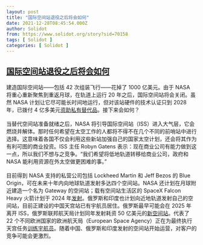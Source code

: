 ```yaml
---
layout: post
title: "国际空间站退役之后将会如何"
date: 2021-12-28T08:45:54.000Z
author: Solidot
from: https://www.solidot.org/story?sid=70158
tags: [ Solidot ]
categories: [ Solidot ]
---
```

<!--1640681154000-->
[国际空间站退役之后将会如何](https://www.solidot.org/story?sid=70158)
------

<div>
建造国际空间站——包括 42 次组装飞行——花掉了 1000 亿美元。由于 NASA 将重心重新聚焦到重返月球，在轨道上运行 20 年之后，国际空间站将会关闭。虽然 NASA 计划让它尽可能长时间地运行，但对该站硬件的技术认证只到 2028 年，已拨付 4 亿多美元<a href="https://www.vox.com/recode/22839485/space-station-iss-orbit-satellites" target="_blank">资助私有替代品</a>。接下来会如何？<br><br>当替代空间站准备就绪之后，NASA 将引导国际空间站（ISS）进入大气层，它会燃烧并解体。那时任何希望在太空工作的人都将不得不在几个不同的前哨站中进行选择。这意味着各国不仅会利用这些新站加强自己的国家太空计划，还会将其作为有利可图的商业投资。ISS 主任 Robyn Gatens 表示：现在商业公司有能力做到这一点，所以我们不想与之竞争。“我们希望将低地轨道转移给商业公司，政府和 NASA 能利用资源在外太空做更困难的事。”<br><br>目前得到 NASA 支持的私营公司包括 Lockheed Martin 和 Jeff Bezos 的 Blue Origin，可在未来十年内向地球轨道发射多达四个空间站。NASA 还计划在月球附近建造一个名为 Gateway 的空间站；载有空间站生活区的 SpaceX Falcon Heavy 火箭计划于 2024 年<a href="https://www.nasa.gov/press-release/nasa-northrop-grumman-finalize-moon-outpost-living-quarters-contract/">发射</a>。俄罗斯和印度也计划向近地轨道发射自己的空间站，目前正建设的中国天宫站已有宇航员居住。俄罗斯最早可能会在 2025 年离开 ISS，俄罗斯联邦航天局计划同年发射耗资 50 亿美元的<a href="https://www.bbc.com/news/world-europe-56812294" target="_blank">新空间站</a>。代表了 22 个不同欧洲国家的欧洲航天局（European Space Agency）正在为最终执行天宫任务<a href="https://www.esa.int/Science_Exploration/Human_and_Robotic_Exploration/Astronauts/ESA_and_Chinese_astronauts_train_together" target="_blank">训练宇航员</a>。随着中国、俄罗斯和印度发射的空间站开始运营，对客户的竞争可能会更激烈。
</div>
